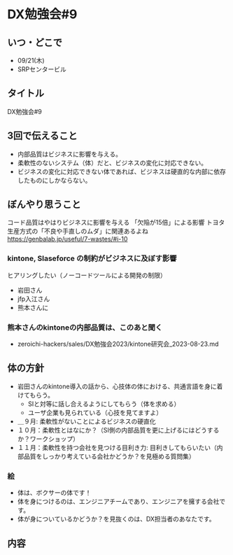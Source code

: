 # DX勉強会#9
## いつ・どこで
- 09/21(木)
- SRPセンタービル

## タイトル
DX勉強会#9

## 3回で伝えること
- 内部品質はビジネスに影響を与える。
- 柔軟性のないシステム（体）だと、ビジネスの変化に対応できない。
- ビジネスの変化に対応できない体であれば、ビジネスは硬直的な内部に依存したものにしかならない。

## ぼんやり思うこと
コード品質はやはりビジネスに影響を与える
「欠陥が15倍」による影響
トヨタ生産方式の「不良や手直しのムダ」に関連あるよね
https://genbalab.jp/useful/7-wastes/#i-10

### kintone, Slaseforce の制約がビジネスに及ぼす影響
ヒアリングしたい（ノーコードツールによる開発の制限）
- 岩田さん
- jfp入江さん
- 熊本さんに

### 熊本さんのkintoneの内部品質は、このあと聞く
- zeroichi-hackers/sales/DX勉強会2023/kintone研究会_2023-08-23.md


## 体の方針
- 岩田さんのkintone導入の話から、心技体の体における、共通言語を身に着けてもらう。
  - SIと対等に話し合えるようにしてもらう（体を求める）
  - ユーザ企業も見られている（心技を見てますよ）
- ＿９月: 柔軟性がないことによるビジネスの硬直化
- １０月：柔軟性とはなにか？（SI側の内部品質を更に上げるにはどうするか？ワークショップ）
- １１月：柔軟性を持つ会社を見つける目利き力: 目利きしてもらいたい（内部品質をしっかり考えている会社かどうか？を見極める質問集）

### 絵
- 体は、ボクサーの体です！
- 体を身につけるのは、エンジニアチームであり、エンジニアを擁する会社です。
- 体が身についているかどうか？を見抜くのは、DX担当者のあなたです。


## 内容



